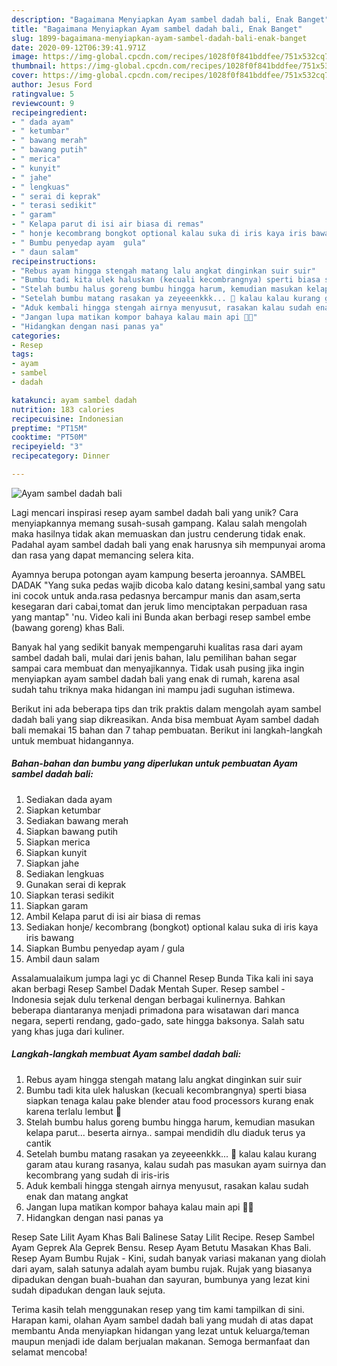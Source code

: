 ```yaml
---
description: "Bagaimana Menyiapkan Ayam sambel dadah bali, Enak Banget"
title: "Bagaimana Menyiapkan Ayam sambel dadah bali, Enak Banget"
slug: 1899-bagaimana-menyiapkan-ayam-sambel-dadah-bali-enak-banget
date: 2020-09-12T06:39:41.971Z
image: https://img-global.cpcdn.com/recipes/1028f0f841bddfee/751x532cq70/ayam-sambel-dadah-bali-foto-resep-utama.jpg
thumbnail: https://img-global.cpcdn.com/recipes/1028f0f841bddfee/751x532cq70/ayam-sambel-dadah-bali-foto-resep-utama.jpg
cover: https://img-global.cpcdn.com/recipes/1028f0f841bddfee/751x532cq70/ayam-sambel-dadah-bali-foto-resep-utama.jpg
author: Jesus Ford
ratingvalue: 5
reviewcount: 9
recipeingredient:
- " dada ayam"
- " ketumbar"
- " bawang merah"
- " bawang putih"
- " merica"
- " kunyit"
- " jahe"
- " lengkuas"
- " serai di keprak"
- " terasi sedikit"
- " garam"
- " Kelapa parut di isi air biasa di remas"
- " honje kecombrang bongkot optional kalau suka di iris kaya iris bawang"
- " Bumbu penyedap ayam  gula"
- " daun salam"
recipeinstructions:
- "Rebus ayam hingga stengah matang lalu angkat dinginkan suir suir"
- "Bumbu tadi kita ulek haluskan (kecuali kecombrangnya) sperti biasa siapkan tenaga kalau pake blender atau food processors kurang enak karena terlalu lembut 💋"
- "Stelah bumbu halus goreng bumbu hingga harum, kemudian masukan kelapa parut... beserta airnya.. sampai mendidih dlu diaduk terus ya cantik"
- "Setelah bumbu matang rasakan ya zeyeeenkkk... 💋 kalau kalau kurang garam atau kurang rasanya, kalau sudah pas masukan ayam suirnya dan kecombrang yang sudah di iris-iris"
- "Aduk kembali hingga stengah airnya menyusut, rasakan kalau sudah enak dan matang angkat"
- "Jangan lupa matikan kompor bahaya kalau main api 🙏🏻"
- "Hidangkan dengan nasi panas ya"
categories:
- Resep
tags:
- ayam
- sambel
- dadah

katakunci: ayam sambel dadah 
nutrition: 183 calories
recipecuisine: Indonesian
preptime: "PT15M"
cooktime: "PT50M"
recipeyield: "3"
recipecategory: Dinner

---
```



![Ayam sambel dadah bali](https://img-global.cpcdn.com/recipes/1028f0f841bddfee/751x532cq70/ayam-sambel-dadah-bali-foto-resep-utama.jpg)

Lagi mencari inspirasi resep ayam sambel dadah bali yang unik? Cara menyiapkannya memang susah-susah gampang. Kalau salah mengolah maka hasilnya tidak akan memuaskan dan justru cenderung tidak enak. Padahal ayam sambel dadah bali yang enak harusnya sih mempunyai aroma dan rasa yang dapat memancing selera kita.

Ayamnya berupa potongan ayam kampung beserta jeroannya. SAMBEL DADAK &#34;Yang suka pedas wajib dicoba kalo datang kesini,sambal yang satu ini cocok untuk anda.rasa pedasnya bercampur manis dan asam,serta kesegaran dari cabai,tomat dan jeruk limo menciptakan perpaduan rasa yang mantap&#34; &#39;nu. Video kali ini Bunda akan berbagi resep sambel embe (bawang goreng) khas Bali.

Banyak hal yang sedikit banyak mempengaruhi kualitas rasa dari ayam sambel dadah bali, mulai dari jenis bahan, lalu pemilihan bahan segar sampai cara membuat dan menyajikannya. Tidak usah pusing jika ingin menyiapkan ayam sambel dadah bali yang enak di rumah, karena asal sudah tahu triknya maka hidangan ini mampu jadi suguhan istimewa.


Berikut ini ada beberapa tips dan trik praktis dalam mengolah ayam sambel dadah bali yang siap dikreasikan. Anda bisa membuat Ayam sambel dadah bali memakai 15 bahan dan 7 tahap pembuatan. Berikut ini langkah-langkah untuk membuat hidangannya.

<!--inarticleads1-->

##### Bahan-bahan dan bumbu yang diperlukan untuk pembuatan Ayam sambel dadah bali:

1. Sediakan  dada ayam
1. Siapkan  ketumbar
1. Sediakan  bawang merah
1. Siapkan  bawang putih
1. Siapkan  merica
1. Siapkan  kunyit
1. Siapkan  jahe
1. Sediakan  lengkuas
1. Gunakan  serai di keprak
1. Siapkan  terasi sedikit
1. Siapkan  garam
1. Ambil  Kelapa parut di isi air biasa di remas
1. Sediakan  honje/ kecombrang (bongkot) optional kalau suka di iris kaya iris bawang
1. Siapkan  Bumbu penyedap ayam / gula
1. Ambil  daun salam


Assalamualaikum jumpa lagi yc di Channel Resep Bunda Tika kali ini saya akan berbagi Resep Sambel Dadak Mentah Super. Resep sambel - Indonesia sejak dulu terkenal dengan berbagai kulinernya. Bahkan beberapa diantaranya menjadi primadona para wisatawan dari manca negara, seperti rendang, gado-gado, sate hingga baksonya. Salah satu yang khas juga dari kuliner. 

<!--inarticleads2-->

##### Langkah-langkah membuat Ayam sambel dadah bali:

1. Rebus ayam hingga stengah matang lalu angkat dinginkan suir suir
1. Bumbu tadi kita ulek haluskan (kecuali kecombrangnya) sperti biasa siapkan tenaga kalau pake blender atau food processors kurang enak karena terlalu lembut 💋
1. Stelah bumbu halus goreng bumbu hingga harum, kemudian masukan kelapa parut... beserta airnya.. sampai mendidih dlu diaduk terus ya cantik
1. Setelah bumbu matang rasakan ya zeyeeenkkk... 💋 kalau kalau kurang garam atau kurang rasanya, kalau sudah pas masukan ayam suirnya dan kecombrang yang sudah di iris-iris
1. Aduk kembali hingga stengah airnya menyusut, rasakan kalau sudah enak dan matang angkat
1. Jangan lupa matikan kompor bahaya kalau main api 🙏🏻
1. Hidangkan dengan nasi panas ya


Resep Sate Lilit Ayam Khas Bali Balinese Satay Lilit Recipe. Resep Sambel Ayam Geprek Ala Geprek Bensu. Resep Ayam Betutu Masakan Khas Bali. Resep Ayam Bumbu Rujak - Kini, sudah banyak variasi makanan yang diolah dari ayam, salah satunya adalah ayam bumbu rujak. Rujak yang biasanya dipadukan dengan buah-buahan dan sayuran, bumbunya yang lezat kini sudah dipadukan dengan lauk sejuta. 

Terima kasih telah menggunakan resep yang tim kami tampilkan di sini. Harapan kami, olahan Ayam sambel dadah bali yang mudah di atas dapat membantu Anda menyiapkan hidangan yang lezat untuk keluarga/teman maupun menjadi ide dalam berjualan makanan. Semoga bermanfaat dan selamat mencoba!
